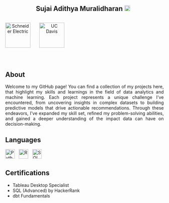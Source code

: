 <!DOCTYPE html>
<html lang="en">
<head>
    <meta charset="UTF-8">
    <meta name="viewport" content="width=device-width, initial-scale=1.0">
</head>
<body>
    <header>
        <h2>Sujai Adithya Muralidharan
            <a href="https://www.linkedin.com/in/sujai-adithya/" target="_blank"><img alt="LinkedIn" width="18px" style="padding-right:10px;" src="https://cdn.jsdelivr.net/gh/devicons/devicon/icons/linkedin/linkedin-original.svg"/></a>
        </h2>
        <div style="display:flex; justify-content:space-between;">
            <p style="display: inline-block;">
                <!-- Add URLs to your company logos -->
                <img alt="Schneider Electric" width="80px" style="padding-right:10px;" src="https://www.se.com/ww/en/assets/wiztopic/615aeb0184d20b323d58575e/Schneider-Electric-logo-jpg-.png"/>&emsp; 
                <img alt="UC Davis" width="80px" style="padding-right:10px;" src="https://health.ucdavis.edu/graphicstandards/images/logos/UCDavisHealth_logocolor.png"/>&emsp; 
            </p>
        </div>
    </header>
    <main>
        <section>
            <h2>About</h2>
            <p>
                <div align="justify"> 
                    Welcome to my GitHub page! You can find a collection of my projects here, that highlight my skills and learnings in the field of data analytics and machine learning. Each project represents a unique challenge I've encountered, from uncovering insights in complex datasets to building predictive models that drive actionable recommendations. Through these endeavors, I've expanded my skill set, refined my problem-solving abilities, and gained a deeper understanding of the impact data can have on decision-making.
                </div>
            </p>
        </section>
        <section>
            <h2>Languages</h2>
            <p>
                <div>
                    <!-- Use the same logo URLs for Python, R, and SQL -->
                    <img align="left" alt="Python" width="30px" style="padding-right:10px;" src="https://cdn.jsdelivr.net/gh/devicons/devicon/icons/python/python-plain.svg" />
                    <img align="left" alt="R" width="30px" style="padding-right:10px;" src="https://www.r-project.org/logo/Rlogo.svg" />
                    <img align="left" alt="SQL" width="30px" style="padding-right:10px;" src="https://cdn.jsdelivr.net/gh/devicons/devicon/icons/azuresqldatabase/azuresqldatabase-original.svg"/>
                    <br>
                    <br>
                </div>
            </p>
        </section>
        <section>
            <h2>Certifications</h2>
            <ul>
                <li><a>Tableau Desktop Specialist</a></li>
                <li><a>SQL (Advanced) by HackerRank</a></li>
                <li><a>dbt Fundamentals</a></li>
            </ul>
        </section>
    </main>
</body>
</html>
